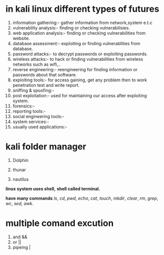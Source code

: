 # in kali linux different types of futures
1. information gathering:- gather information from network,system e.t.c
2. vulnerability analysis:- finding or checking vulnerabilisies.
3. web application analysis:- finding or checking vulnerabilities from website.
4. database assessment:- exploiting or finding vulnerablities from database.
5. password attacks:- to decrypt passwords or exploiting passwords.
6. wireless attacks:- to hack or finding vulnerabilities from wireless networks such as wifi,..
7. reverse engineering:- reengineering for finding information or passwords about that software.
8. exploiting tools:- for access gaining, get any problem then to work penetration test and write report. 
9. sniffing & spoofing:- 
10. post exploitation:- used for maintaining our access after exploiting system.
11. forensics:- 
12. reporting tools:- 
13. social engineering tools:- 
14. system services:- 
15. usually used applications:- 
# kali folder manager
1. Dolphin 

2. thunar

3. nautilus

**linux system uses shell,**
**shell called terminal.**

**have many commands**
*ls*,
*cd*,
*pwd*,
*echo*,
*cat*,
*touch*,
*mkdir*,
*clear*,
*rm*,
*grep*,
*wc*,
*sed, awk*.
# multiple comand excution
1. and &&
2. or ||
3. pipeing |

